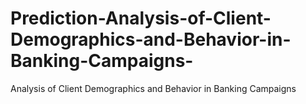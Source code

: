 # Prediction-Analysis-of-Client-Demographics-and-Behavior-in-Banking-Campaigns-
Analysis of Client Demographics and Behavior in Banking Campaigns 
